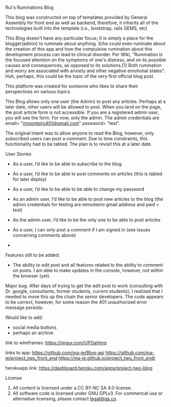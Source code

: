 Rui's Ruminations Blog

This blog was constructed on top of templates provided by General Assembly for front end as well as backend, therefore, it inherits all of the technologies built into the template (i.e., bootstrap, rails GEMS, etc)

This Blog doesn't have any particular focus; It is simply a place for the blogger(admin) to ruminate about anything. S/he could even ruminate about the creation of this app and how the compulsive rumination about this development process can lead to clinical disorder. Per Wiki, "Rumination is the focused attention on the symptoms of one's distress, and on its possible causes and consequences, as opposed to its solutions.[1] Both rumination and worry are associated with anxiety and other negative emotional states". Huh, perhaps, this could be the topic of the very first official blog post.

This platform was created for someone who likes to share their perspectives on various topics.

This Blog allows only one user (the Admin) to post any articles. Perhaps at a later date, other users will be allowed to post. When you land on the page, the post article form is not accessible. If you are a registered admin user, you will see the form. For now, only the admin. The admin credentials are email= "mmonteiro401@gmail.com" password= "test".

The original intent was to allow anyone to read the Blog, however, only subscribed users can post a comment. Due to time constraints, this functionality had to be tabled. The plan is to revisit this at a later date.

User Stories

* As a user, I’d like to be able to subscribe to the blog

* As a user, I’d like to be able to post comments on articles (this is tabled for later deploy)

* As a user, I’d like to be able to be able to change my
  password

* As an admin user, I’d like to be able to post new articles to the blog (the admin credentials for testing are mmonteiro gmail address and pwd = test)

* As the admin user, I’d like to be the only one to be able to post articles

* As a user, I can only post a comment if I am signed in (see issues concerning comments above)
*

Features still to be added:
* The ability to edit post and all features related to the ability to comment on posts. I am able to make updates in the console, however, not within the browser (yet).

Major bug: After days of trying to get the edit post to work (consulting with Dr. google, consultants, former students, current students), I realized that I needed to move this up the chain the senior developers. The code appears to be correct, however, for some reason the 401 unauthorized error message persists.

Would like to add:
* social media buttons
* perhaps an archive

link to wireframes :https://imgur.com/UPOaHmq

links to app: https://github.com/ma-je/Blog-api
https://github.com/ma-je/project_two_front_end
https://ma-je.github.io/project_two_front_end/


herokuapp link: https://dashboard.heroku.com/apps/project-two-blog

License
1. All content is licensed under a CC BY NC SA 4.0 license.
1. All software code is licensed under GNU GPLv3. For commercial use or
   alternative licensing, please contact legal@ga.co.
